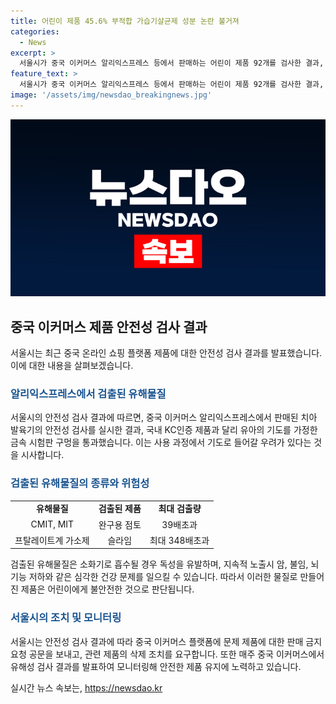 ```yaml
---
title: 어린이 제품 45.6% 부적합 가습기살균제 성분 논란 불거져
categories:
  - News
excerpt: >
  서울시가 중국 이커머스 알리익스프레스 등에서 판매하는 어린이 제품 92개를 검사한 결과, 45.6%에서 기준치를 넘거나 국내에서 사용이 금지된 유해물질이 검출됐다. 이는 암, 불임, 뇌 기능 저하 등의 위험을 안고 있으며, 소비자에게 주의를 요구하고 있다. 관계당국은 안전성을 지속적으로 모니터링하고, 문제가 있는 제품은 즉시 판매 중지되도록 조치할 예정이다.
feature_text: >
  서울시가 중국 이커머스 알리익스프레스 등에서 판매하는 어린이 제품 92개를 검사한 결과, 45.6%에서 기준치를 넘거나 국내에서 사용이 금지된 유해물질이 검출됐다. 이는 암, 불임, 뇌 기능 저하 등의 위험을 안고 있으며, 소비자에게 주의를 요구하고 있다. 관계당국은 안전성을 지속적으로 모니터링하고, 문제가 있는 제품은 즉시 판매 중지되도록 조치할 예정이다.
image: '/assets/img/newsdao_breakingnews.jpg'
---
```


<p><img src="/assets/img/newsdao_breakingnews.jpg" alt="firstkoreanews 속보" /></p>

<h2 data-ke-size="size26">중국 이커머스 제품 안전성 검사 결과</h2>

<p data-ke-size="size16">서울시는 최근 중국 온라인 쇼핑 플랫폼 제품에 대한 안전성 검사 결과를 발표했습니다. 이에 대한 내용을 살펴보겠습니다.</p>

<h3><b><span style="color: #1a5490;">알리익스프레스에서 검출된 유해물질</span></b></h3>

<p data-ke-size="size16">서울시의 안전성 검사 결과에 따르면, 중국 이커머스 알리익스프레스에서 판매된 치아 발육기의 안전성 검사를 실시한 결과, 국내 KC인증 제품과 달리 유아의 기도를 가정한 금속 시험판 구멍을 통과했습니다. 이는 사용 과정에서 기도로 들어갈 우려가 있다는 것을 시사합니다.</p>

<h3><b><span style="color: #1a5490;">검출된 유해물질의 종류와 위험성</span></b></h3>

<table>
    <tr>
        <td style="text-align: center; height: 17px;"><b>유해물질</b></td>
        <td style="text-align: center; height: 17px;"><b>검출된 제품</b></td>
        <td style="text-align: center; height: 17px;"><b>최대 검출량</b></td>
    </tr>
    <tr>
        <td style="text-align: center; height: 17px;">CMIT, MIT</td>
        <td style="text-align: center; height: 17px;">완구용 점토</td>
        <td style="text-align: center; height: 17px;">39배초과</td>
    </tr>
    <tr>
        <td style="text-align: center; height: 17px;">프탈레이트계 가소제</td>
        <td style="text-align: center; height: 17px;">슬라임</td>
        <td style="text-align: center; height: 17px;">최대 348배초과</td>
    </tr>
</table>

<p data-ke-size="size16">검출된 유해물질은 소화기로 흡수될 경우 독성을 유발하며, 지속적 노출시 암, 불임, 뇌 기능 저하와 같은 심각한 건강 문제를 일으킬 수 있습니다. 따라서 이러한 물질로 만들어진 제품은 어린이에게 불안전한 것으로 판단됩니다.</p>

<h3><b><span style="color: #1a5490;">서울시의 조치 및 모니터링</span></b></h3>

<p data-ke-size="size16">서울시는 안전성 검사 결과에 따라 중국 이커머스 플랫폼에 문제 제품에 대한 판매 금지 요청 공문을 보내고, 관련 제품의 삭제 조치를 요구합니다. 또한 매주 중국 이커머스에서 유해성 검사 결과를 발표하여 모니터링해 안전한 제품 유지에 노력하고 있습니다.</p>
실시간 뉴스 속보는, <a href="https://newsdao.kr" rel="dofollow">https://newsdao.kr</a>


